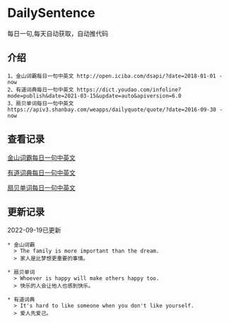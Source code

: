# DailySentence

每日一句,每天自动获取，自动推代码

## 介绍

```
1、金山词霸每日一句中英文 http://open.iciba.com/dsapi/?date=2018-01-01 - now
2、有道词典每日一句中英文 https://dict.youdao.com/infoline?mode=publish&date=2021-03-15&update=auto&apiversion=6.0
3、扇贝单词每日一句中英文 https://apiv3.shanbay.com/weapps/dailyquote/quote/?date=2016-09-30 - now
```

## 查看记录

[金山词霸每日一句中英文](./data/iciba/)

[有道词典每日一句中英文](./data/youdao/)

[扇贝单词每日一句中英文](./data/shanbay/)

## 更新记录
2022-09-19已更新 
```
* 金山词霸
  > The family is more important than the dream.
  > 家人是比梦想更重要的事情。

* 扇贝单词
  > Whoever is happy will make others happy too.
  > 快乐的人会让他人也感到快乐。

* 有道词典
  > It's hard to like someone when you don't like yourself.
  > 爱人先爱己。

```
